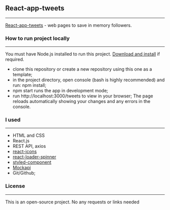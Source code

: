## React-app-tweets

---

[React-app-tweets](https://github.com/AnastasiiaHudymenko/react-app-tweets) -
web pages to save in memory followers.

### How to run project locally

---

You must have Node.js installed to run this project.
[Download and install](https://nodejs.org/en) if required.

- clone this repository or create a new repository using this one as a template;
- in the project directory, open console (bash is highly recommended) and run:
  npm install;
- npm start runs the app in development mode;
- run http://localhost:3000/tweets to view in your browser; The page reloads
  automatically showing your changes and any errors in the console.

### I used

---

- HTML and CSS
- React.js
- REST API, axios
- [react-icons](https://react-icons.github.io/react-icons/)
- [react-loader-spinner](https://mhnpd.github.io/react-loader-spinner/)
- [styled-component](https://styled-components.com/docs/basics)
- [Mockapi](https://mockapi.io/)
- Git/Github;

### License

---

This is an open-source project. No any requests or links needed
